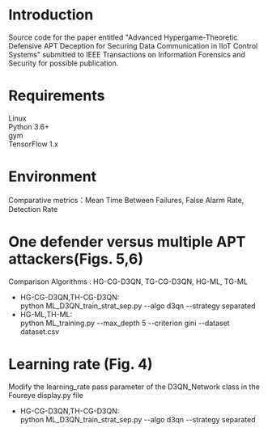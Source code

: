 # Introduction  
Source code for the paper entitled "Advanced Hypergame-Theoretic Defensive APT Deception for Securing Data Communication in IIoT Control Systems" submitted to IEEE Transactions on Information Forensics and Security for possible publication.
# Requirements  
Linux  
Python 3.6+  
gym  
TensorFlow 1.x
# Environment  
Comparative metrics：Mean Time Between Failures, False Alarm Rate, Detection Rate
# One defender versus multiple APT attackers(Figs. 5,6)  
Comparison Algorithms : HG-CG-D3QN, TG-CG-D3QN, HG-ML, TG-ML  
- HG-CG-D3QN,TH-CG-D3QN:   
python ML_D3QN_train_strat_sep.py --algo d3qn --strategy separated  
- HG-ML,TH-ML:  
python ML_training.py --max_depth 5 --criterion gini --dataset dataset.csv
# Learning rate (Fig. 4)  
Modify the learning_rate pass parameter of the D3QN_Network class in the Foureye display.py file  
- HG-CG-D3QN,TH-CG-D3QN:  
 python ML_D3QN_train_strat_sep.py --algo d3qn --strategy separated  




 



 












